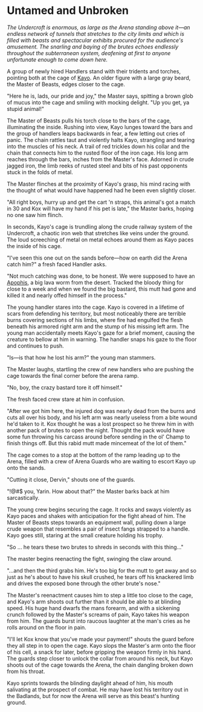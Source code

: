 # Untamed and Unbroken

_The Undercroft is enormous, as large as the Arena standing above it—an endless network of tunnels that stretches to the city limits and which is filled with beasts and spectacular exhibits procured for the audience's amusement. The snarling and baying of the brutes echoes endlessly throughout the subterranean system, deafening at first to anyone unfortunate enough to come down here._

A group of newly hired Handlers stand with their tridents and torches, pointing both at the cage of [Kayo](../../heroes-of-rathe/kayo-about.md). An older figure with a large gray beard, the Master of Beasts, edges closer to the cage.

"Here he is, lads, our pride and joy," the Master says, spitting a brown glob of mucus into the cage and smiling with mocking delight. "Up you get, ya stupid animal!"

The Master of Beasts pulls his torch close to the bars of the cage, illuminating the inside. Rushing into view, Kayo lunges toward the bars and the group of handlers leaps backwards in fear, a few letting out cries of panic. The chain rattles taut and violently halts Kayo, strangling and tearing into the muscles of his neck. A trail of red trickles down his collar and the chain that connects him to the rusted floor of the iron cage. His long arm reaches through the bars, inches from the Master's face. Adorned in crude jagged iron, the limb reeks of rusted steel and bits of his past opponents stuck in the folds of metal.

The Master flinches at the proximity of Kayo's grasp, his mind racing with the thought of what would have happened had he been even slightly closer.

"All right boys, hurry up and get the cart 'n straps, this animal's got a match in 30 and Kox will have my hand if his pet is late," the Master barks, hoping no one saw him flinch.

In seconds, Kayo's cage is trundling along the crude railway system of the Undercroft, a chaotic iron web that stretches like veins under the ground. The loud screeching of metal on metal echoes around them as Kayo paces the inside of his cage.

"I've seen this one out on the sands before—how on earth did the Arena catch him?" a fresh faced Handler asks.

"Not much catching was done, to be honest. We were supposed to have an [Apophis](../../world-of-rathe/volcor/wildlife.md#apophis), a big lava worm from the desert. Tracked the bloody thing for close to a week and when we found the big bastard, this mutt had gone and killed it and nearly offed himself in the process."

The young handler stares into the cage. Kayo is covered in a lifetime of scars from defending his territory, but most noticeably there are terrible burns covering sections of his limbs, where fire had engulfed the flesh beneath his armored right arm and the stump of his missing left arm. The young man accidentally meets Kayo's gaze for a brief moment, causing the creature to bellow at him in warning. The handler snaps his gaze to the floor and continues to push.

"Is—is that how he lost his arm?" the young man stammers.

The Master laughs, startling the crew of new handlers who are pushing the cage towards the final corner before the arena ramp.

"No, boy, the crazy bastard tore it off himself."

The fresh faced crew stare at him in confusion.

"After we got him here, the injured dog was nearly dead from the burns and cuts all over his body, and his left arm was nearly useless from a bite wound he'd taken to it. Kox thought he was a lost prospect so he threw him in with another pack of brutes to open the night. Thought the pack would have some fun throwing his carcass around before sending in the ol' Champ to finish things off. But this rabid mutt made mincemeat of the lot of them."

The cage comes to a stop at the bottom of the ramp leading up to the Arena, filled with a crew of Arena Guards who are waiting to escort Kayo up onto the sands.

"Cutting it close, Dervin," shouts one of the guards.

"!@#$ you, Yarin. How about that?" the Master barks back at him sarcastically.

The young crew begins securing the cage. It rocks and sways violently as Kayo paces and shakes with anticipation for the fight ahead of him. The Master of Beasts steps towards an equipment wall, pulling down a large crude weapon that resembles a pair of insect fangs strapped to a handle. Kayo goes still, staring at the small creature holding his trophy.

"So ... he tears these two brutes to shreds in seconds with this thing..."

The master begins reenacting the fight, swinging the claw around.

"...and then the third grabs him. He's too big for the mutt to get away and so just as he's about to have his skull crushed, he tears off his knackered limb and drives the exposed bone through the other brute's nose."

The Master's reenactment causes him to step a little too close to the cage, and Kayo's arm shoots out further than it should be able to at blinding speed. His huge hand dwarfs the mans forearm, and with a sickening crunch followed by the Master's screams of pain, Kayo takes his weapon from him. The guards burst into raucous laughter at the man's cries as he rolls around on the floor in pain.

"I'll let Kox know that you've made your payment!" shouts the guard before they all step in to open the cage. Kayo slops the Master's arm onto the floor of his cell, a snack for later, before gripping the weapon firmly in his hand. The guards step closer to unlock the collar from around his neck, but Kayo shoots out of the cage towards the Arena, the chain dangling broken down from his throat.

Kayo sprints towards the blinding daylight ahead of him, his mouth salivating at the prospect of combat. He may have lost his territory out in the Badlands, but for now the Arena will serve as this beast's hunting ground.
